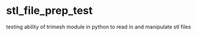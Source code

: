 # stl_file_prep_test
testing ability of trimesh module in python to read in and manipulate stl files
